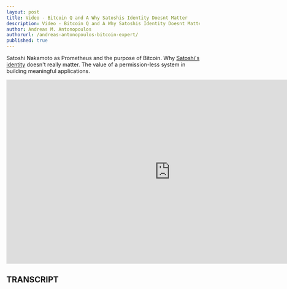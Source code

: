 ```yaml
---
layout: post
title: Video - Bitcoin Q and A Why Satoshis Identity Doesnt Matter
description: Video - Bitcoin Q and A Why Satoshis Identity Doesnt Matter
author: Andreas M. Antonopoulos
authorurl: /andreas-antonopoulos-bitcoin-expert/
published: true
---
```


<p>Satoshi Nakamoto as Prometheus and the purpose of Bitcoin. Why <a href="/bitcoin-volatility-as-an-asset-class/">Satoshi's identity</a> doesn't really matter. The value of a permission-less system in building meaningful applications.</p>

<center><iframe width="854" height="480" src="https://www.youtube.com/embed/D2lZxl53TLY?list=PLPQwGV1aLnTsHvzevl9BAUlfsfwFfU7aP" frameborder="0" allowfullscreen></iframe></center>

<h2>TRANSCRIPT</h2>

